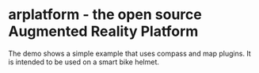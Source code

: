 # arplatform - the open source Augmented Reality Platform
The demo shows a simple example that uses compass and map plugins. It is intended to be used on a smart bike helmet. 
